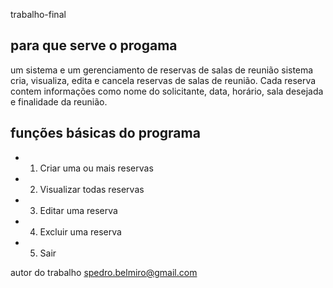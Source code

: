  trabalho-final
 
## para que serve o progama
um sistema e um gerenciamento de reservas de
salas de reunião
sistema cria, visualiza, edita e cancela reservas de salas de reunião. 
Cada reserva  contem informações como nome do solicitante, data, horário, sala desejada e finalidade da reunião.

## funções básicas do programa

-  1. Criar uma ou mais reservas
-  2. Visualizar todas reservas
-  3. Editar uma reserva
-  4. Excluir uma reserva
-  5. Sair
  
  


autor do trabalho spedro.belmiro@gmail.com
